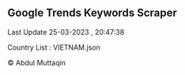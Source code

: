 

## Google Trends Keywords Scraper 
 
Last Update 25-03-2023 , 20:47:38

Country List :
VIETNAM.json



© Abdul Muttaqin 
